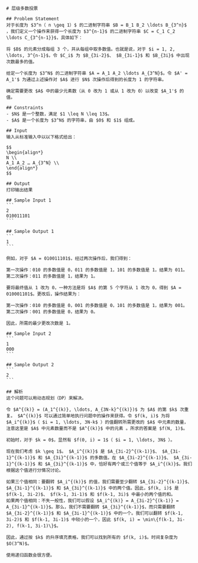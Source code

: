     # 层级多数投票

    ## Problem Statement
    对于长度为 $3^n（ n \geq 1）$ 的二进制字符串 $B = B_1 B_2 \ldots B_{3^n}$ ，我们定义一个操作来获得一个长度为 $3^{n-1}$ 的二进制字符串 $C = C_1 C_2 \ldots C_{3^{n-1}}$，具体如下：

    将 $B$ 的元素分成每组 3 个，并从每组中取多数值。也就是说，对于 $i = 1, 2, \ldots, 3^{n-1}$，令 $C_i$ 为 $B_{3i-2}$、 $B_{3i-1}$ 和 $B_{3i}$ 中出现次数最多的值。

    给定一个长度为 $3^N$ 的二进制字符串 $A = A_1 A_2 \ldots A_{3^N}$。令 $A' = A_1'$ 为通过上述操作对 $A$ 进行 $N$ 次操作后得到的长度为 1 的字符串。

    确定需要更改 $A$ 中的最少元素数（从 0 改为 1 或从 1 改为 0）以改变 $A_1'$ 的值。

    ## Constraints
    - $N$ 是一个整数，满足 $1 \leq N \leq 13$。
    - $A$ 是一个长度为 $3^N$ 的字符串，由 $0$ 和 $1$ 组成。

    ## Input
    输入从标准输入中以以下格式给出：

    $$
    \begin{align*}
    N \\
    A_1 A_2 … A_{3^N} \\
    \end{align*}
    $$

    ## Output
    打印输出结果

    ## Sample Input 1
    ```
    2 
    010011101
    ```

    ## Sample Output 1
    ```
    1
    ```

    例如，对于 $A = 010011101$，经过两次操作后，我们得到：

    第一次操作：010 的多数值是 0，011 的多数值是 1，101 的多数值是 1，结果为 011。
    第二次操作：011 的多数值是 1，结果为 1。

    要将最终值从 1 改为 0，一种方法是将 $A$ 的第 5 个字符从 1 改为 0，得到 $A = 010001101$。更改后，操作结果为：

    第一次操作：010 的多数值是 0，001 的多数值是 0，101 的多数值是 1，结果为 001。
    第二次操作：001 的多数值是 0，结果为 0。

    因此，所需的最少更改次数是 1。

    ## Sample Input 2
    ```
    1
    000
    ```

    ## Sample Output 2
    ```
    2
    ```

    ## 解析
    这个问题可以用动态规划（DP）来解决。

    令 $A^{(k)} = (A_1^{(k)}, \ldots, A_{3N-k}^{(k)})$ 为 $A$ 的第 $k$ 次重复。 $A^{(k)}$ 可以通过简单地执行问题中的操作来获得。令 $f(k, i)$ 为将 $A_i^{(k)}$（ $i = 1, \ldots, 3N-k$ ）的值翻转所需更改的 $A$ 中元素的数量，注意这里是 $A$ 中元素数量而不是 $A^{(k)}$ 中的元素 。所求的答案是 $f(N, 1)$。

    初始时，对于 $k = 0$，显然有 $f(0, i) = 1$（ $i = 1, \ldots, 3N$ ）。

    现在我们考虑 $k \geq 1$。 $A_i^{(k)}$ 是 $A_{3i-2}^{(k-1)}$、 $A_{3i-1}^{(k-1)}$ 和 $A_{3i}^{(k-1)}$ 的多数值。在 $A_{3i-2}^{(k-1)}$、 $A_{3i-1}^{(k-1)}$ 和 $A_{3i}^{(k-1)}$ 中，恰好有两个或三个值等于 $A_i^{(k)}$。我们根据这个值进行分情况讨论。

    如果三个值相同：要翻转 $A_i^{(k)}$ 的值，我们需要至少翻转 $A_{3i-2}^{(k-1)}$、 $A_{3i-1}^{(k-1)}$ 和 $A_{3i}^{(k-1)}$ 中的两个值。因此，$f(k, i)$ 是 $f(k-1, 3i-2)$、 $f(k-1, 3i-1)$ 和 $f(k-1, 3i)$ 中最小的两个值的和。
    如果两个值相同：不失一般性，我们可以假设 $A_i^{(k)} = A_{3i-2}^{(k-1)} = A_{3i-1}^{(k-1)}$。那么，我们不需要翻转 $A_{3i}^{(k-1)}$，而只需要翻转 $A_{3i-2}^{(k-1)}$ 和 $A_{3i-1}^{(k-1)}$ 中的一个。我们可以翻转 $f(k-1, 3i-2)$ 和 $f(k-1, 3i-1)$ 中较小的一个，因此 $f(k, i) = \min\{f(k-1, 3i-2), f(k-1, 3i-1)\}$。

    因此，通过按 $k$ 的升序填充表格，我们可以找到所有的 $f(k, i)$。时间复杂度为 $O(3^N)$。

    使用递归函数会很方便。

